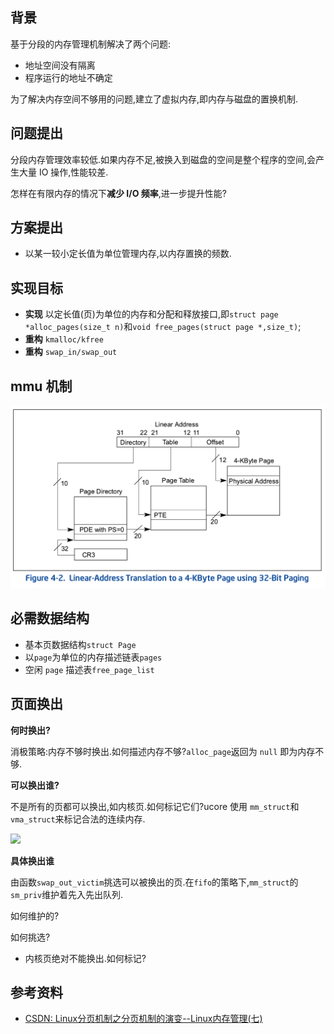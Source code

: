 ## 背景

基于分段的内存管理机制解决了两个问题:

- 地址空间没有隔离
- 程序运行的地址不确定

为了解决内存空间不够用的问题,建立了虚拟内存,即内存与磁盘的置换机制.

## 问题提出

分段内存管理效率较低.如果内存不足,被换入到磁盘的空间是整个程序的空间,会产生大量 IO 操作,性能较差.

怎样在有限内存的情况下**减少 I/O 频率**,进一步提升性能?

## 方案提出

- 以某一较小定长值为单位管理内存,以内存置换的频数.

## 实现目标

- **实现** 以定长值(页)为单位的内存和分配和释放接口,即`struct page *alloc_pages(size_t n)`和`void free_pages(struct page *,size_t)`;
- **重构** `kmalloc/kfree`
- **重构** `swap_in/swap_out`

## mmu 机制

![](https://github.com/libinyl/CS-notes/blob/master/images/intel/v3/Figure%204-2.%20Linear-Address%20Translation%20to%20a%204-KByte%20Page%20using%2032-Bit%20Paging.png)

## 必需数据结构

- 基本页数据结构`struct Page`
- 以`page`为单位的内存描述链表`pages`
- 空闲 `page` 描述表`free_page_list`

## 页面换出

**何时换出?**

消极策略:内存不够时换出.如何描述内存不够?`alloc_page`返回为 `null` 即为内存不够.

**可以换出谁?**

不是所有的页都可以换出,如内核页.如何标记它们?ucore 使用 `mm_struct`和`vma_struct`来标记合法的连续内存.

![](/images/虚拟内存管理.png)


**具体换出谁**

由函数`swap_out_victim`挑选可以被换出的页.在`fifo`的策略下,`mm_struct`的`sm_priv`维护着先入先出队列.

如何维护的?



如何挑选?

- 内核页绝对不能换出.如何标记?

## 参考资料

- [CSDN: Linux分页机制之分页机制的演变--Linux内存管理(七)](https://blog.csdn.net/gatieme/article/details/52402967)